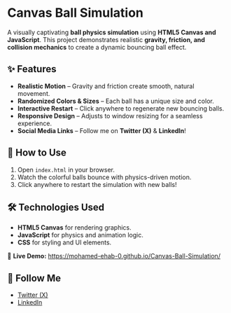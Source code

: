 # Canvas Ball Simulation

A visually captivating **ball physics simulation** using **HTML5 Canvas and JavaScript**. This project demonstrates realistic **gravity, friction, and collision mechanics** to create a dynamic bouncing ball effect.

## ✨ Features
- **Realistic Motion** – Gravity and friction create smooth, natural movement.
- **Randomized Colors & Sizes** – Each ball has a unique size and color.
- **Interactive Restart** – Click anywhere to regenerate new bouncing balls.
- **Responsive Design** – Adjusts to window resizing for a seamless experience.
- **Social Media Links** – Follow me on **Twitter (X)** & **LinkedIn**!

## 🚀 How to Use
1. Open `index.html` in your browser.
2. Watch the colorful balls bounce with physics-driven motion.
3. Click anywhere to restart the simulation with new balls!

## 🛠️ Technologies Used
- **HTML5 Canvas** for rendering graphics.
- **JavaScript** for physics and animation logic.
- **CSS** for styling and UI elements.

🔗 **Live Demo:** https://mohamed-ehab-0.github.io/Canvas-Ball-Simulation/ 

## 📌 Follow Me
- [Twitter (X)](https://x.com/M7mdEhab0)
- [LinkedIn](https://www.linkedin.com/in/mohamed-ehab-220491357/)
